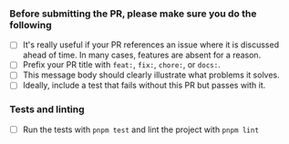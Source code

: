 ### Before submitting the PR, please make sure you do the following

-   [ ] It's really useful if your PR references an issue where it is discussed ahead of time. In many cases, features are absent for a reason.
-   [ ] Prefix your PR title with `feat:`, `fix:`, `chore:`, or `docs:`.
-   [ ] This message body should clearly illustrate what problems it solves.
-   [ ] Ideally, include a test that fails without this PR but passes with it.

### Tests and linting

-   [ ] Run the tests with `pnpm test` and lint the project with `pnpm lint`
